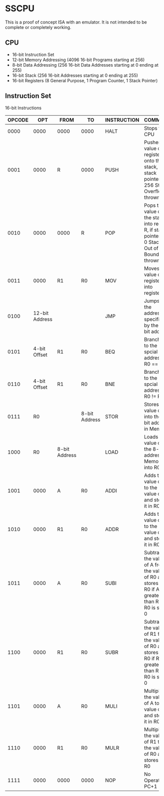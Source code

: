 # SSCPU
This is a proof of concept ISA with an emulator. It is not intended to be complete or completely working.

## CPU
- 16-bit Instruction Set
- 12-bit Memory Addressing      (4096 16-bit Programs starting at 256)
- 8-bit Data Addressing         (256 16-bit Data Addresses starting at 0 ending at 255)
- 16-bit Stack                  (256 16-bit Addresses starting at 0 ending at 255)
- 16-bit Registers              (8 General Purpose, 1 Program Counter, 1 Stack Pointer)

## Instruction Set
16-bit Instructions

| OPCODE | OPT            | FROM          | TO            | INSTRUCTION | COMMENT                                                                                                     |
| ------ | -------------- | ------------- | ------------- | ----------- | ----------------------------------------------------------------------------------------------------------- |
| 0000   | 0000           | 0000          | 0000          | HALT        | Stops the CPU                                                                                               |
| 0001   | 0000           | R             | 0000          | PUSH        | Pushes the value of register R onto the stack, if stack pointer is = 256 Stack Overflow is thrown.          |
| 0010   | 0000           | 0000          | R             | POP         | Pops the value of the stack into registe R, if stack pointer is = 0 Stack Out of Bound is thrown            |
| 0011   | 0000           | R1            | R0            | MOV         | Moves the value of register R1 into register R0                                                             |
| 0100   | 12-bit Address |               |               | JMP         | Jumps to the address specified by the 12-bit address                                                        |
| 0101   | 4-bit Offset  | R1            | R0            | BEQ         | Branches to the spcial address if R0 == R1                                                                  |
| 0110   | 4-bit Offset  | R1            | R0            | BNE         | Branches to the spcial address if R0 != R1                                                                  |
| 0111   | R0             |               | 8-bit Address | STOR        | Stores the value of R0 into the 8-bit address in Memory                                                     |
| 1000   | R0             | 8-bit Address |               | LOAD        | Loads the value of the 8-bit address in Memory into R0                                                      |
| 1001   | 0000           | A             | R0            | ADDI        | Adds the value of A to the value of R0 and stores it in R0                                                  |
| 1010   | 0000           | R1            | R0            | ADDR        | Adds the value of R1 to the value of R0 and stores it in R0                                                 |
| 1011   | 0000           | A             | R0            | SUBI        | Subtracts the value of A from the value of R0 and stores it in R0 if A is greater than R0, R0 is set to 0   |
| 1100   | 0000           | R1            | R0            | SUBR        | Subtracts the value of R1 from the value of R0 and stores it in R0 if R1 is greater than R0, R0 is set to 0 |
| 1101   | 0000           | A             | R0            | MULI        | Multiplies the value of A to the value of R0 and stores it in R0                                            |
| 1110   | 0000           | R1            | R0            | MULR        | Multiplies the value of R1 to the value of R0 and stores it in R0                                           |
| 1111   | 0000           | 0000          | 0000          | NOP         | No Operation PC+1                                                                                           |


